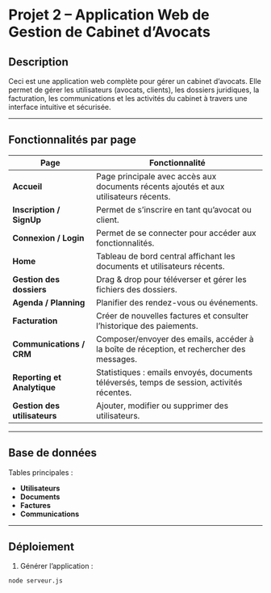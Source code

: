 
# Projet 2 – Application Web de Gestion de Cabinet d’Avocats

## Description

Ceci est une application web complète pour gérer un cabinet d’avocats. Elle permet de gérer les utilisateurs (avocats, clients), les dossiers juridiques, la facturation, les communications et les activités du cabinet à travers une interface intuitive et sécurisée.

---

## Fonctionnalités par page

| Page                               | Fonctionnalité                                                                                  |
| ---------------------------------- | ------------------------------------------------------------------------------------------------ |
| **Accueil**                  | Page principale avec accès aux documents récents ajoutés et aux utilisateurs récents.        |
| **Inscription / SignUp**     | Permet de s’inscrire en tant qu’avocat ou client.                                              |
| **Connexion / Login**        | Permet de se connecter pour accéder aux fonctionnalités.                                       |
| **Home**                     | Tableau de bord central affichant les documents et utilisateurs récents.                        |
| **Gestion des dossiers**     | Drag & drop pour téléverser et gérer les fichiers des dossiers.                               |
| **Agenda / Planning**        | Planifier des rendez-vous ou événements.                                                       |
| **Facturation**              | Créer de nouvelles factures et consulter l’historique des paiements.                           |
| **Communications / CRM**     | Composer/envoyer des emails, accéder à la boîte de réception, et rechercher des messages.    |
| **Reporting et Analytique**  | Statistiques : emails envoyés, documents téléversés, temps de session, activités récentes. |
| **Gestion des utilisateurs** | Ajouter, modifier ou supprimer des utilisateurs.                                                 |

---

## Base de données

Tables principales :

- **Utilisateurs**
- **Documents**
- **Factures**
- **Communications**

---

## Déploiement

1. Générer l’application :

```bash
node serveur.js
```
